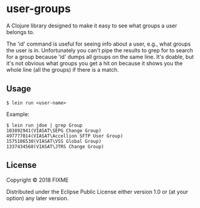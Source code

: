 # user-groups

A Clojure library designed to make it easy to see what groups a user belongs to.

The 'id' command is useful for seeing info about a user, e.g., what groups the user is in. Unfortunately you can't pipe the results to grep for to search for a group because 'id' dumps all groups on the same line. It's doable, but it's not obvious what groups you get a hit on because it shows you the whole line (all the groups) if there is a match.

## Usage
```
$ lein run <user-name>
```
Example:
```
$ lein run jdoe | grep Group
103892941(VIASAT\SEPG Change Group)
497777014(VIASAT\Accellion SFTP User Group)
1575186530(VIASAT\VSS Global Group)
1337434568(VIASAT\JTRS Change Group)
```

## License

Copyright © 2018 FIXME

Distributed under the Eclipse Public License either version 1.0 or (at
your option) any later version.
